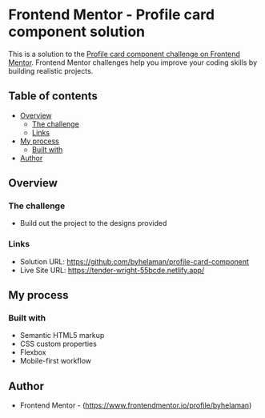 # Frontend Mentor - Profile card component solution

This is a solution to the [Profile card component challenge on Frontend Mentor](https://www.frontendmentor.io/challenges/profile-card-component-cfArpWshJ). Frontend Mentor challenges help you improve your coding skills by building realistic projects. 

## Table of contents

- [Overview](#overview)
  - [The challenge](#the-challenge)
  - [Links](#links)
- [My process](#my-process)
  - [Built with](#built-with)
- [Author](#author)

## Overview

### The challenge

- Build out the project to the designs provided

### Links

- Solution URL: https://github.com/byhelaman/profile-card-component
- Live Site URL: https://tender-wright-55bcde.netlify.app/

## My process

### Built with

- Semantic HTML5 markup
- CSS custom properties
- Flexbox
- Mobile-first workflow

## Author
- Frontend Mentor - (https://www.frontendmentor.io/profile/byhelaman)


